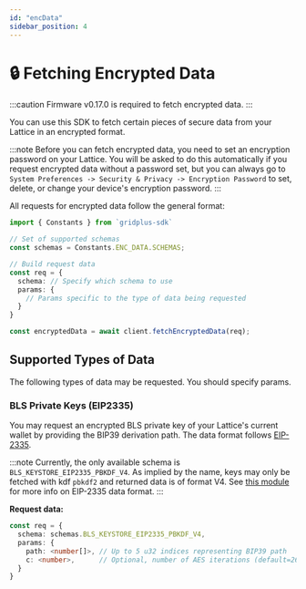 ```yaml
---
id: "encData"
sidebar_position: 4
---
```


# 🔒 Fetching Encrypted Data

:::caution
Firmware v0.17.0 is required to fetch encrypted data.
:::

You can use this SDK to fetch certain pieces of secure data from your Lattice in an encrypted format.

:::note
Before you can fetch encrypted data, you need to set an encryption password on your Lattice. You will be asked to do this automatically if you request encrypted data without a password set, but you can always go to `System Preferences -> Security & Privacy -> Encryption Password` to set, delete, or change your device's encryption password.
:::

All requests for encrypted data follow the general format:

```ts
import { Constants } from `gridplus-sdk`

// Set of supported schemas
const schemas = Constants.ENC_DATA.SCHEMAS;

// Build request data
const req = {
  schema: // Specify which schema to use
  params: {
    // Params specific to the type of data being requested
  }
}

const encryptedData = await client.fetchEncryptedData(req);
```

## Supported Types of Data

The following types of data may be requested. You should specify params.

### BLS Private Keys (EIP2335)

You may request an encrypted BLS private key of your Lattice's current wallet by providing the BIP39 derivation path. The data format follows [EIP-2335](https://eips.ethereum.org/EIPS/eip-2335).

:::note
Currently, the only available schema is `BLS_KEYSTORE_EIP2335_PBKDF_V4`. As implied by the name, keys may only be fetched with kdf `pbkdf2` and returned data is of format V4. See [this module](https://github.com/ChainSafe/bls-keystore) for more info on EIP-2335 data format.
:::

**Request data:**

```ts
const req = {
  schema: schemas.BLS_KEYSTORE_EIP2335_PBKDF_V4,
  params: {
    path: <number[]>, // Up to 5 u32 indices representing BIP39 path
    c: <number>,      // Optional, number of AES iterations (default=262144)
  }
}
```
